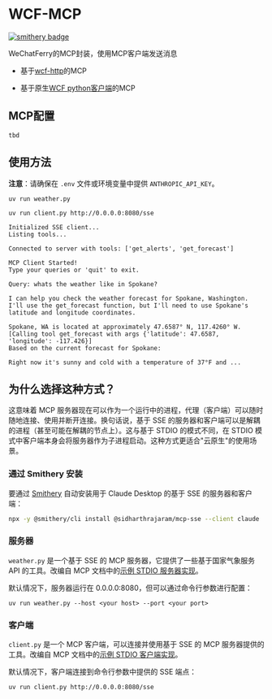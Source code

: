 # WCF-MCP

[![smithery badge](https://smithery.ai/badge/@sidharthrajaram/mcp-sse)](https://smithery.ai/server/@sidharthrajaram/mcp-sse)

WeChatFerry的MCP封装，使用MCP客户端发送消息

- 基于[wcf-http](https://github.com/yuxiaoli/wcf-http)的MCP

- 基于原生[WCF python客户端](https://github.com/atorber/WeChatFerryNext/tree/master/clients/python)的MCP

## MCP配置

```
tbd
```

## 使用方法

**注意**：请确保在 `.env` 文件或环境变量中提供 `ANTHROPIC_API_KEY`。

```
uv run weather.py

uv run client.py http://0.0.0.0:8080/sse
```

```
Initialized SSE client...
Listing tools...

Connected to server with tools: ['get_alerts', 'get_forecast']

MCP Client Started!
Type your queries or 'quit' to exit.

Query: whats the weather like in Spokane?

I can help you check the weather forecast for Spokane, Washington. I'll use the get_forecast function, but I'll need to use Spokane's latitude and longitude coordinates.

Spokane, WA is located at approximately 47.6587° N, 117.4260° W.
[Calling tool get_forecast with args {'latitude': 47.6587, 'longitude': -117.426}]
Based on the current forecast for Spokane:

Right now it's sunny and cold with a temperature of 37°F and ...
```

## 为什么选择这种方式？

这意味着 MCP 服务器现在可以作为一个运行中的进程，代理（客户端）可以随时随地连接、使用并断开连接。换句话说，基于 SSE 的服务器和客户端可以是解耦的进程（甚至可能在解耦的节点上）。这与基于 STDIO 的模式不同，在 STDIO 模式中客户端本身会将服务器作为子进程启动。这种方式更适合"云原生"的使用场景。

### 通过 Smithery 安装

要通过 [Smithery](https://smithery.ai/server/@sidharthrajaram/mcp-sse) 自动安装用于 Claude Desktop 的基于 SSE 的服务器和客户端：

```bash
npx -y @smithery/cli install @sidharthrajaram/mcp-sse --client claude
```

### 服务器

`weather.py` 是一个基于 SSE 的 MCP 服务器，它提供了一些基于国家气象服务 API 的工具。改编自 MCP 文档中的[示例 STDIO 服务器实现](https://modelcontextprotocol.io/quickstart/server)。

默认情况下，服务器运行在 0.0.0.0:8080，但可以通过命令行参数进行配置：

```
uv run weather.py --host <your host> --port <your port>
```

### 客户端

`client.py` 是一个 MCP 客户端，可以连接并使用基于 SSE 的 MCP 服务器提供的工具。改编自 MCP 文档中的[示例 STDIO 客户端实现](https://modelcontextprotocol.io/quickstart/client)。

默认情况下，客户端连接到命令行参数中提供的 SSE 端点：

```
uv run client.py http://0.0.0.0:8080/sse
```
